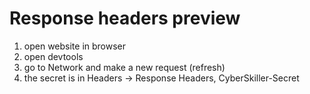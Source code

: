 # Response headers preview

1. open website in browser
2. open devtools
3. go to Network and make a new request (refresh)
4. the secret is in Headers -> Response Headers, CyberSkiller-Secret